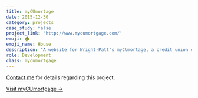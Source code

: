 ```yaml
---
title: myCUmortage
date: 2015-12-30
category: projects
case_study: false
project_link: 'http://www.mycumortgage.com/'
emoji: 🏠
emoji_name: House
description: "A website for Wright-Patt's myCUmortage, a credit union offering mortgage financing."
role: Development
class: mycumortgage
---
```


<a href="mailto:hello@laurendorman.io" alt="Email me at hello@laurendorman.io">Contact me</a> for details regarding this project.

<a href="http://mycumortgage.com" alt="myCUmortgage.com" class="btn btn--default">Visit myCUmortgage &#8594;</a>
